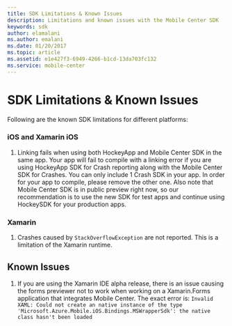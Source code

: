 ```yaml
---
title: SDK Limitations & Known Issues
description: Limitations and known issues with the Mobile Center SDK
keywords: sdk
author: elamalani
ms.author: emalani
ms.date: 01/20/2017
ms.topic: article
ms.assetid: e1e427f3-6949-4266-b1cd-13da703fc132
ms.service: mobile-center
---
```


# SDK Limitations & Known Issues

Following are the known SDK limitations for different platforms:

### iOS and Xamarin iOS
1. Linking fails when using both HockeyApp and Mobile Center SDK in the same app.
Your app will fail to compile with a linking error if you are using HockeyApp SDK for Crash reporting along with the Mobile Center SDK for Crashes. You can only include 1 Crash SDK in your app. In order for your app to compile, please remove the other one. Also note that Mobile Center SDK is in public preview right now, so our recommendation is to use the new SDK for test apps and continue using HockeySDK for your production apps.

### Xamarin
1. Crashes caused by `StackOverflowException` are not reported. This is a limitation of the Xamarin runtime.

## Known Issues

1. If you are using the Xamarin IDE alpha release, there is an issue causing the forms previewer not to work when working on a Xamarin.Forms application that integrates Mobile Center. The exact error is: `Invalid XAML: Could not create an native instance of the type 'Microsoft.Azure.Mobile.iOS.Bindings.MSWrapperSdk': the native class hasn't been loaded`
